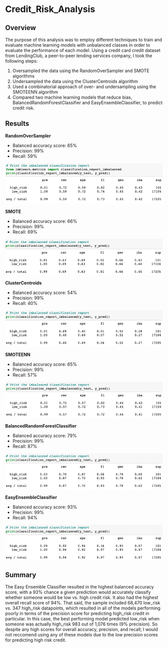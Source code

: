# Credit_Risk_Analysis

## Overview
The purpose of this analysis was to employ different techniques to train and evaluate machine learning models with unbalanced classes in order to evaluate the performance of each model. Using a credit card credit dataset from LendingClub, a peer-to-peer lending services company, I took the following steps:

1. Oversampled the data using the RandomOverSampler and SMOTE algorithms
2. Undersampled the data using the ClusterCentroids algorithm
3. Used a combinatorial approach of over- and undersampling using the SMOTEENN algorithm
4. Compared two machine learning models that reduce bias, BalancedRandomForestClassifier and EasyEnsembleClassifier, to predict credit risk.

## Results

**RandomOverSampler**
- Balanced accuracy score: 65%
- Precision: 99%
- Recall: 59%

![ros](https://github.com/JFoArlas/Credit_Risk_Analysis/blob/main/Resources/ros.png)

**SMOTE**
- Balanced accuracy score: 66%
- Precision: 99%
- Recall: 69%

![smote](https://github.com/JFoArlas/Credit_Risk_Analysis/blob/main/Resources/smote.png)

**ClusterCentroids**
- Balanced accuracy score: 54%
- Precision: 99%
- Recall: 40%

![cc](https://github.com/JFoArlas/Credit_Risk_Analysis/blob/main/Resources/cc.png)

**SMOTEENN**
- Balanced accuracy score: 65%
- Precision: 99%
- Recall: 57%

![smoteenn](https://github.com/JFoArlas/Credit_Risk_Analysis/blob/main/Resources/smoteenn.png)

**BalancedRandomForestClassifier**
- Balanced accuracy score: 79%
- Precision: 99%
- Recall: 87%

![brfc](https://github.com/JFoArlas/Credit_Risk_Analysis/blob/main/Resources/brfc.png)

**EasyEnsembleClassifier**
- Balanced accuracy score: 93%
- Precision: 99%
- Recall: 94%

![eec](https://github.com/JFoArlas/Credit_Risk_Analysis/blob/main/Resources/eec.png)

## Summary

The Easy Ensemble Classifier resulted in the highest balanced accuracy score, with a 93% chance a given prediction would accurately classify whether someone would be low vs. high credit risk. It also had the highest overall recall score of 94%. That said, the sample included 68,470 low_risk vs. 347 high_risk datapoints, which resulted in all of the models performing poorly in terms of the precision score for predicting high_risk credit in particular. In this case, the best performing model predicted low_risk when someone was actually high_risk 983 out of 1,076 times (9% precision). So despite any high scores for overall accuracy, precision, and recall; I would not reccomend using any of these models due to the low precision scores for predicting high risk credit.
